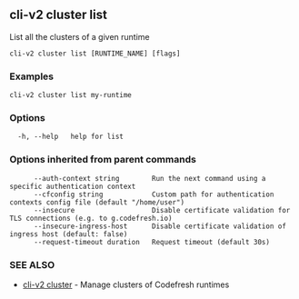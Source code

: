 ## cli-v2 cluster list

List all the clusters of a given runtime

```
cli-v2 cluster list [RUNTIME_NAME] [flags]
```

### Examples

```
cli-v2 cluster list my-runtime
```

### Options

```
  -h, --help   help for list
```

### Options inherited from parent commands

```
      --auth-context string        Run the next command using a specific authentication context
      --cfconfig string            Custom path for authentication contexts config file (default "/home/user")
      --insecure                   Disable certificate validation for TLS connections (e.g. to g.codefresh.io)
      --insecure-ingress-host      Disable certificate validation of ingress host (default: false)
      --request-timeout duration   Request timeout (default 30s)
```

### SEE ALSO

* [cli-v2 cluster](cli-v2_cluster.md)	 - Manage clusters of Codefresh runtimes

